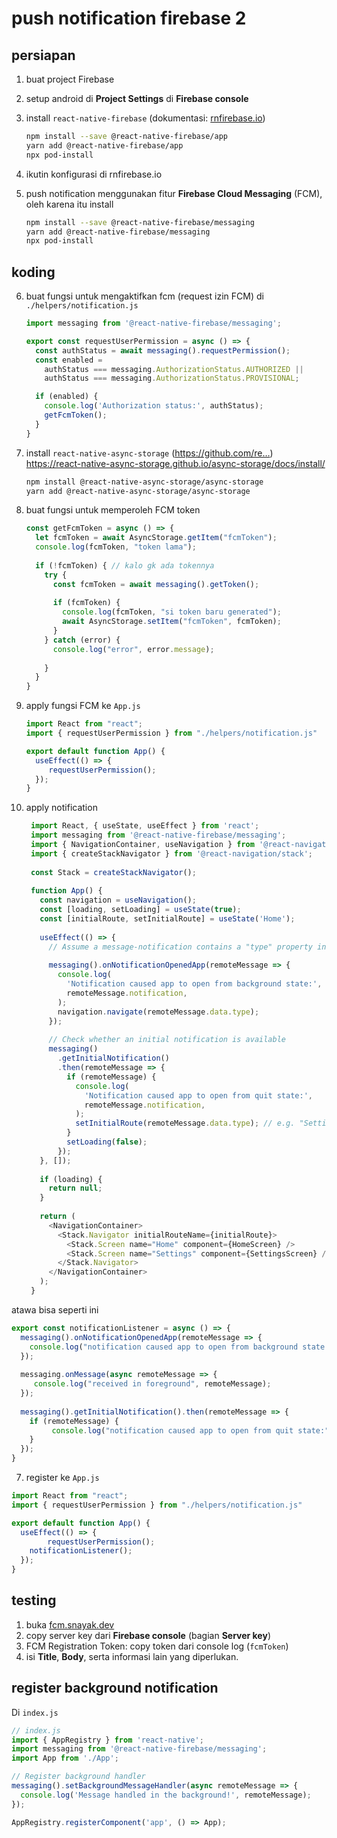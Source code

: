 # push notification firebase 2

## persiapan

1. buat project Firebase

2. setup android di **Project Settings** di **Firebase console**

3. install `react-native-firebase` (dokumentasi: [rnfirebase.io](https://rnfirebase.io))

   ```bash
   npm install --save @react-native-firebase/app
   yarn add @react-native-firebase/app
   npx pod-install
   ```

4. ikutin konfigurasi di rnfirebase.io

5. push notification menggunakan fitur **Firebase Cloud Messaging** (FCM), oleh karena itu install

   ```bash
   npm install --save @react-native-firebase/messaging
   yarn add @react-native-firebase/messaging
   npx pod-install
   ```

## koding

6. buat fungsi untuk mengaktifkan fcm (request izin FCM) di `./helpers/notification.js`
   ```js
   import messaging from '@react-native-firebase/messaging';
   
   export const requestUserPermission = async () => {
     const authStatus = await messaging().requestPermission();
     const enabled =
       authStatus === messaging.AuthorizationStatus.AUTHORIZED ||
       authStatus === messaging.AuthorizationStatus.PROVISIONAL;
   
     if (enabled) {
       console.log('Authorization status:', authStatus);
       getFcmToken();
     }
   }
   ```

2. install `react-native-async-storage` (https://github.com/re…)
   https://react-native-async-storage.github.io/async-storage/docs/install/

   ```bash
   npm install @react-native-async-storage/async-storage
   yarn add @react-native-async-storage/async-storage
   ```

3. buat fungsi untuk memperoleh FCM token
   ```js
   const getFcmToken = async () => {
     let fcmToken = await AsyncStorage.getItem("fcmToken");
     console.log(fcmToken, "token lama");
     
     if (!fcmToken) { // kalo gk ada tokennya
       try {
         const fcmToken = await messaging().getToken();
         
         if (fcmToken) {
           console.log(fcmToken, "si token baru generated");
           await AsyncStorage.setItem("fcmToken", fcmToken);
         }
       } catch (error) {
         console.log("error", error.message);
         
       }
     }
   }
   ```

4. apply fungsi FCM ke `App.js`

   ```js
   import React from "react";
   import { requestUserPermission } from "./helpers/notification.js"
   
   export default function App() {
     useEffect(() => {
   		requestUserPermission();
     });
   }
   ```

5. apply notification
   ```js
    import React, { useState, useEffect } from 'react';
    import messaging from '@react-native-firebase/messaging';
    import { NavigationContainer, useNavigation } from '@react-navigation/native';
    import { createStackNavigator } from '@react-navigation/stack';
    
    const Stack = createStackNavigator();
    
    function App() {
      const navigation = useNavigation();
      const [loading, setLoading] = useState(true);
      const [initialRoute, setInitialRoute] = useState('Home');
    
      useEffect(() => {
        // Assume a message-notification contains a "type" property in the data payload of the screen to open
    
        messaging().onNotificationOpenedApp(remoteMessage => {
          console.log(
            'Notification caused app to open from background state:',
            remoteMessage.notification,
          );
          navigation.navigate(remoteMessage.data.type);
        });
    
        // Check whether an initial notification is available
        messaging()
          .getInitialNotification()
          .then(remoteMessage => {
            if (remoteMessage) {
              console.log(
                'Notification caused app to open from quit state:',
                remoteMessage.notification,
              );
              setInitialRoute(remoteMessage.data.type); // e.g. "Settings"
            }
            setLoading(false);
          });
      }, []);
    
      if (loading) {
        return null;
      }
    
      return (
        <NavigationContainer>
          <Stack.Navigator initialRouteName={initialRoute}>
            <Stack.Screen name="Home" component={HomeScreen} />
            <Stack.Screen name="Settings" component={SettingsScreen} />
          </Stack.Navigator>
        </NavigationContainer>
      );
    }
   ```

atawa bisa seperti ini

   ```js
   export const notificationListener = async () => {
     messaging().onNotificationOpenedApp(remoteMessage => {
       console.log("notification caused app to open from background state:", remoteMessage.notification);
     });
     
     messaging.onMessage(async remoteMessage => {
   		console.log("received in foreground", remoteMessage);
     });
     
     messaging().getInitialNotification().then(remoteMessage => {
       if (remoteMessage) {
   			console.log("notification caused app to open from quit state:", remoteMessage.notification);
       }
     });
   }
   ```
7. register ke `App.js`

```js
import React from "react";
import { requestUserPermission } from "./helpers/notification.js"

export default function App() {
  useEffect(() => {
		requestUserPermission();
    notificationListener();
  });
}
```

## testing

1. buka [fcm.snayak.dev](https://testfcm.com)
2. copy server key dari **Firebase console** (bagian **Server key**)
3. FCM Registration Token: copy token dari console log (`fcmToken`)
4. isi **Title**, **Body**, serta informasi lain yang diperlukan.

## register background notification

Di `index.js`

```js
// index.js
import { AppRegistry } from 'react-native';
import messaging from '@react-native-firebase/messaging';
import App from './App';

// Register background handler
messaging().setBackgroundMessageHandler(async remoteMessage => {
  console.log('Message handled in the background!', remoteMessage);
});

AppRegistry.registerComponent('app', () => App);
```

